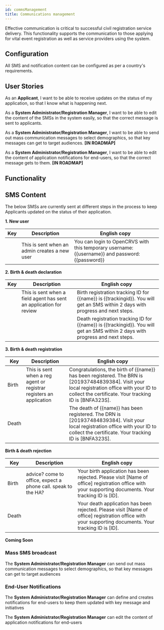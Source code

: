 ```yaml
---
id: commsManagement
title: Communications management
---
```


Effective communication is critical to successful civil registration service delivery. This functionality supports the communication to those applying for vital event registration as well as service providers using the system.

## Configuration

All SMS and notification content can be configured as per a country's requirements.

## User Stories

As an **Applicant**, I want to be able to receive updates on the status of my application, so that I know what is happening next.

As a **System Administrator/Registration Manager**, I want to be able to edit the content of the SMSs in the system easily, so that the correct message is sent to applicants.

As a **System Administrator/Registration Manager**, I want to be able to send out mass communication messages to select demographics, so that key messages can get to target audiences. **[IN ROADMAP]**

As a **System Administrator/Registration Manager**, I want to be able to edit the content of application notifications for end-users, so that the correct message gets to them. **[IN ROADMAP]**

## Functionality

## SMS Content

The below SMSs are currently sent at different steps in the process to keep Applicants updated on the status of their application.

**1. New user**

| Key | Description                                   | English copy                                                                                    |
| --- | --------------------------------------------- | ----------------------------------------------------------------------------------------------- |
|     | This is sent when an admin creates a new user | You can login to OpenCRVS with this temporary username: {{username}} and password: {{password}} |

**2. Birth & death declaration**

| Key | Description                                                        | English copy                                                                                                                   |
| --- | ------------------------------------------------------------------ | ------------------------------------------------------------------------------------------------------------------------------ |
|     | This is sent when a field agent has sent an application for review | Birth registration tracking ID for {{name}} is {{trackingid}}. You will get an SMS within 2 days with progress and next steps. |
|     |                                                                    | Death registration tracking ID for {{name}} is {{trackingid}}. You will get an SMS within 2 days with progress and next steps. |

**3. Birth & death registration**

| Key   | Description                                                         | English copy                                                                                                                                                                                            |
| ----- | ------------------------------------------------------------------- | ------------------------------------------------------------------------------------------------------------------------------------------------------------------------------------------------------- |
| Birth | This is sent when a reg agent or registrar registers an application | Congratulations, the birth of {{name}} has been registered. The BRN is [201937484839384]. Visit your local registration office with your ID to collect the certificate. Your tracking ID is [BNFA323S]. |
| Death |                                                                     | The death of {{name}} has been registered. The DRN is [201937484839384]. Visit your local registration office with your ID to collect the certificate. Your tracking ID is [BNFA323S].                  |

**Birth & death rejection**

| Key   | Description                                                   | English copy                                                                                                                                          |
| ----- | ------------------------------------------------------------- | ----------------------------------------------------------------------------------------------------------------------------------------------------- |
| Birth | advice? come to office, expect a phone call. speak to the HA? | Your birth application has been rejected. Please visit [Name of office] registration office with your supporting documents. Your tracking ID is [ID]. |
| Death |                                                               | Your death application has been rejected. Please visit [Name of office] registration office with your supporting documents. Your tracking ID is [ID]. |

**Coming Soon**

### Mass SMS broadcast

The **System Administrator/Registration Manager** can send out mass communication messages to select demographics, so that key messages can get to target audiences

### End-User Notifications

The **System Administrator/Registration Manager** can define and creates notifications for end-users to keep them updated with key message and initiatives

The **System Administrator/Registration Manager** can edit the content of application notifications for end-users
